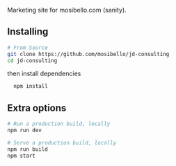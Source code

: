 Marketing site for mosibello.com (sanity).

## Installing

```bash
# From Source
git clone https://github.com/mosibello/jd-consulting
cd jd-consulting
```

then install dependencies

```bash
  npm install
```

## Extra options

```bash
# Run a production build, locally
npm run dev

# Serve a production build, locally
npm run build
npm start
```
